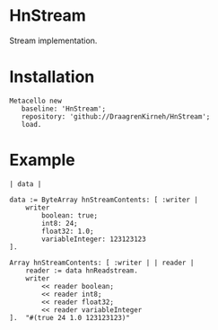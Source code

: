 
# HnStream

Stream implementation.

# Installation

```smalltalk
Metacello new
   baseline: 'HnStream';
   repository: 'github://DraagrenKirneh/HnStream';
   load.
```

# Example 

```smalltalk
| data | 

data := ByteArray hnStreamContents: [ :writer |
	writer
		boolean: true;	
		int8: 24;
		float32: 1.0;
		variableInteger: 123123123
].

Array hnStreamContents: [ :writer | | reader |
	reader := data hnReadstream.
	writer 
		<< reader boolean;
		<< reader int8;
		<< reader float32;
		<< reader variableInteger
].  "#(true 24 1.0 123123123)"
```
